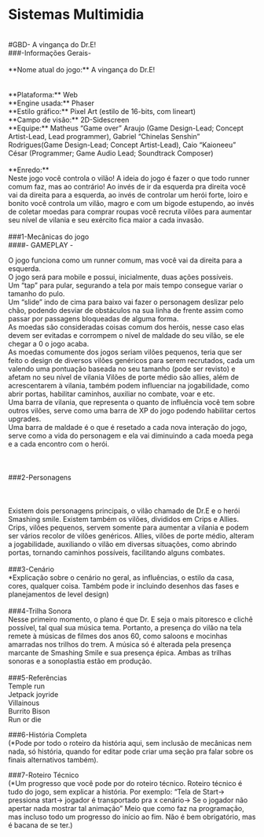 # Sistemas Multimidia 
<br>
#GBD- A vingança do Dr.E! <br>
###-Informações Gerais- <br>
 <br>
**Nome atual do jogo:** A vingança do Dr.E! <br>
 <br>
 <br>
**Plataforma:** Web <br>
**Engine usada:** Phaser <br>
**Estilo gráfico:** Pixel Art (estilo de 16-bits, com lineart) <br>
**Campo de visão:** 2D-Sidescreen  <br>
**Equipe:** Matheus “Game over” Araujo (Game Design-Lead; Concept Artist-Lead, Lead programmer), Gabriel “Chinelas Senshin” Rodrigues(Game Design-Lead; Concept Artist-Lead), Caio “Kaioneeu” César (Programmer; Game Audio Lead; Soundtrack Composer) <br>
 <br>
**Enredo:**  <br>
Neste jogo você controla o vilão! A ideia do jogo é fazer o que todo runner comum faz, mas ao contrário! Ao invés de ir da esquerda pra direita você vai da direita para a esquerda, ao invés de controlar um herói forte, loiro e bonito você controla um vilão, magro e com um bigode estupendo, ao invés de coletar moedas para comprar roupas você recruta vilões para aumentar seu nível de vilania e seu exército fica maior a cada invasão. <br>
 <br>
###1-Mecânicas do jogo  <br>
####- GAMEPLAY - <br>

O jogo funciona como um runner comum, mas você vai da direita para a esquerda.  <br>
O jogo será para mobile e possui, inicialmente, duas ações possíveis.  <br>
 Um “tap” para pular, segurando a tela por mais tempo consegue variar o tamanho do pulo.  <br>
Um “slide” indo de cima para baixo vai fazer o personagem deslizar pelo chão, podendo desviar de obstáculos na sua linha de frente assim como passar por passagens bloqueadas de alguma forma.  <br>
As moedas são consideradas coisas comum dos heróis, nesse caso elas devem ser evitadas e corrompem o nível de maldade do seu vilão, se ele chegar a 0 o jogo acaba.  <br>
As moedas comumente dos jogos seriam vilões pequenos, teria que ser feito o design de diversos vilões genéricos para serem recrutados, cada um valendo uma pontuação baseada no seu tamanho (pode ser revisto) e afetam no seu nível de vilania
Vilões de porte médio são allies, além de acrescentarem à vilania, também podem influenciar na jogabilidade, como abrir portas, habilitar caminhos, auxiliar no combate, voar e etc.  <br>
Uma barra de vilania, que representa o quanto de influência você tem sobre outros vilões, serve como uma barra de XP do jogo podendo habilitar certos upgrades.  <br>
Uma barra de maldade é o que é resetado a cada nova interação do jogo, serve como a vida do personagem e ela vai diminuindo a cada moeda pega e a cada encontro com o herói.  <br>
 <br>
 <br>
 <br>
###2-Personagens  <br>
<br>
<br>
<br>
Existem dois personagens principais, o vilão chamado de Dr.E e o herói Smashing smile. Existem também os vilões, divididos em Crips e Allies. Crips, vilões pequenos, servem somente para aumentar a vilania e podem ser vários recolor de vilões genéricos. Allies, vilões de porte médio, alteram a jogabilidade, auxiliando o vilão em diversas situações, como abrindo portas, tornando caminhos possíveis, facilitando alguns combates. <br>
<br>
###3-Cenário <br>
*Explicação sobre o cenário no geral, as influências, o estilo da casa, cores, qualquer coisa. Também pode ir incluindo desenhos das fases e planejamentos de level design) <br>
<br>
###4-Trilha Sonora  <br>
Nesse primeiro momento, o plano é que Dr. E seja o mais pitoresco e clichê possível, tal qual sua música tema. Portanto, a presença do vilão na tela remete à músicas de filmes dos anos 60, como saloons e mocinhas amarradas nos trilhos do trem. A música só é alterada pela presença marcante de Smashing Smile e sua presença épica. Ambas as trilhas sonoras e a sonoplastia estão em produção.  <br>
<br>
###5-Referências  <br>
Temple run <br>
Jetpack joyride <br> 
Villainous <br>
Burrito Bison <br>
Run or die <br>

###6-História Completa <br>
(*Pode por todo o roteiro da história aqui, sem inclusão de mecânicas nem nada, só história, quando for editar pode criar uma seção pra falar sobre os finais alternativos também).   <br>

###7-Roteiro Técnico  <br>
(*Um progresso que você pode por do roteiro técnico. Roteiro técnico é tudo do jogo, sem explicar a história. Por exemplo: “Tela de Start→ pressiona start→ jogador é transportado pra x cenário→ Se o jogador não apertar nada mostrar tal animação” Meio que como faz na programação, mas incluso todo um progresso do início ao fim. Não é bem obrigatório, mas é bacana de se ter.)

